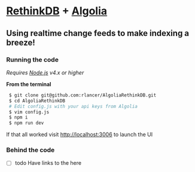 [RethinkDB](https://www.rethinkdb.com) + [Algolia](https://www.algolia.com) 
=================

Using realtime change feeds to make indexing a breeze! 
-----------

### Running the code
*Requires [Node.js](https://nodejs.org) v4.x or higher*



**From the terminal** 
```bash  
 $ git clone git@github.com:rlancer/AlgoliaRethinkDB.git
 $ cd AlgoliaRethinkDB
 # Edit config.js with your api keys from Algolia 
 $ vim config.js 
 $ npm i
 $ npm run dev
```
If that all worked visit [http://localhost:3006](http://localhost:3006) to launch the UI

### Behind the code
* [ ] todo Have links to the here



